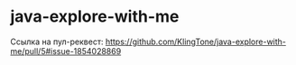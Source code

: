 # java-explore-with-me

Ссылка на пул-реквест:
https://github.com/KlingTone/java-explore-with-me/pull/5#issue-1854028869
